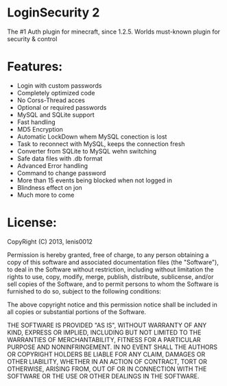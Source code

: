 LoginSecurity 2
==============
The #1 Auth plugin for minecraft, since 1.2.5.
Worlds must-known plugin for security & control

Features:
========
- Login with custom passwords
- Completely optimized code
- No Corss-Thread acces
- Optional or required passwords
- MySQL and SQLite support
- Fast handling
- MD5 Encryption
- Automatic LockDown whem MySQL conection is lost
- Task to reconnect with MySQL, keeps the connection fresh
- Converter from SQLite to MySQL wehn switching
- Safe data files with .db format
- Advanced Error handling
- Command to change password
- More than 15 events being blocked when not logged in
- Blindness effect on jon
- Much more to come

License:
=======

CopyRight (C) 2013, lenis0012


Permission is hereby granted, free of charge, to any person obtaining a copy of this software and associated documentation files (the "Software"), to deal in the Software without restriction, including without limitation the rights to use, copy, modify, merge, publish, distribute, sublicense, and/or sell copies of the Software, and to permit persons to whom the Software is furnished to do so, subject to the following conditions:

The above copyright notice and this permission notice shall be included in all copies or substantial portions of the Software.

THE SOFTWARE IS PROVIDED "AS IS", WITHOUT WARRANTY OF ANY KIND, EXPRESS OR IMPLIED, INCLUDING BUT NOT LIMITED TO THE WARRANTIES OF MERCHANTABILITY, FITNESS FOR A PARTICULAR PURPOSE AND NONINFRINGEMENT. IN NO EVENT SHALL THE AUTHORS OR COPYRIGHT HOLDERS BE LIABLE FOR ANY CLAIM, DAMAGES OR OTHER LIABILITY, WHETHER IN AN ACTION OF CONTRACT, TORT OR OTHERWISE, ARISING FROM, OUT OF OR IN CONNECTION WITH THE SOFTWARE OR THE USE OR OTHER DEALINGS IN THE SOFTWARE.
